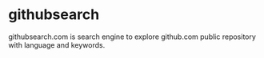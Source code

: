 # githubsearch
githubsearch.com is search engine to explore github.com public repository with language and keywords.
